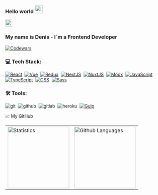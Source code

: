 ### Hello world <img src="https://media.giphy.com/media/hvRJCLFzcasrR4ia7z/giphy.gif" width="25" >

<a href="https://t.me/DenisAgeychev">
  <img alt="Ageychev Denis | Telegram" width="22px" src="https://upload.wikimedia.org/wikipedia/commons/thumb/5/5c/Telegram_Messenger.png/768px-Telegram_Messenger.png" />
</a>

<br />

### My name is Denis - I`m a Frontend Developer 

[![Codewars](https://www.codewars.com/users/AgeychevDenis/badges/large)](<https://www.codewars.com/users/AgeychevDenis>)

### 💻 Tech Stack:

[![React](https://shields.io/badge/-React-282c34?logo=react&style=for-the-badge)](https://reactjs.org/)&nbsp;
[![Vue](https://shields.io/badge/-Vue3-213634?logo=vue.js&style=for-the-badge)](https://v3.ru.vuejs.org/)&nbsp;
[![Redux](https://shields.io/badge/-Redux-710B77?logo=redux&style=for-the-badge)](https://redux.js.org/)&nbsp;
[![NextJS](https://shields.io/badge/-Next.js-0070f3?logo=next.js&style=for-the-badge)](https://nextjs.org/)&nbsp;
[![NuxtJS](https://shields.io/badge/-Nuxt.js-001e26?logo=nuxt.js&style=for-the-badge)](https://nuxtjs.org/)&nbsp;
[![Modx](https://shields.io/badge/-Modx-1d5264?logo=modx&style=for-the-badge)](https://modx.ru/)&nbsp;
[![JavaScript](https://img.shields.io/badge/-JavaScript-FFC618?style=for-the-badge&logo=javascript&logoColor=000)](https://learn.javascript.ru/)&nbsp;
[![TypeScript](https://img.shields.io/badge/-TypeScript-3178c6?style=for-the-badge&logo=typescript&logoColor=fff)](https://www.typescriptlang.org/)&nbsp;
[![CSS](https://shields.io/badge/-CSS3-1572B6?logo=css3&style=for-the-badge&logoColor=fff)](https://html5book.ru/osnovy-css/)&nbsp;
[![Sass](https://img.shields.io/badge/-Sass-FFE5EB?style=for-the-badge&logo=sass)](https://sass-scss.ru/)&nbsp;


### 🛠 Tools:

<img alt="git" src="https://img.shields.io/badge/git-F05033.svg?&style=for-the-badge&logo=git&logoColor=fff" />&nbsp;
<img alt="github" src="https://img.shields.io/badge/github-000.svg?&style=for-the-badge&logo=github&logoColor=fff" />&nbsp;
<img alt="gitlab" src="https://img.shields.io/badge/gitlab-380D75.svg?&style=for-the-badge&logo=gitlab&logoColor=fff" />&nbsp;
<img alt="heroku" src="https://img.shields.io/badge/heroku-5920B1.svg?&style=for-the-badge&logo=heroku&logoColor=fff" />&nbsp;
[![Gulp](https://img.shields.io/badge/-Gulp-da4548?style=for-the-badge&logo=gulp&logoColor=fff)](https://gulpjs.com/)&nbsp;


📈 My GitHub 

<table>
  <tr>
    <td>
    <img height="195px" alt="Statistics" src="https://github-readme-stats.vercel.app/api?username=ageychevdenis&show_icons=true&theme=algolia&hide=contribs,issues" />
    </td>
    <td>
<img height="195px" alt="Github Languages" src="https://github-readme-stats-eight-theta.vercel.app/api/top-langs/?username=AgeychevDenis&theme=algolia&layout=compact" />
    </td>
  </tr>
</table>





